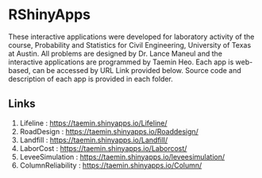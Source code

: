 # RShinyApps
 
These interactive applications were developed for laboratory activity of the course, Probability and Statistics for Civil Engineering, University of Texas at Austin. All problems are designed by Dr. Lance Maneul and the interactive applications are programmed by Taemin Heo. Each app is web-based, can be accessed by URL Link provided below. Source code and description of each app is provided in each folder.  

## Links
1. Lifeline          : https://taemin.shinyapps.io/Lifeline/
2. RoadDesign        : https://taemin.shinyapps.io/Roaddesign/
3. Landfill          : https://taemin.shinyapps.io/Landfill/
4. LaborCost         : https://taemin.shinyapps.io/Laborcost/
5. LeveeSimulation   : https://taemin.shinyapps.io/leveesimulation/
6. ColumnReliability : https://taemin.shinyapps.io/Column/

